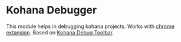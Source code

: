 Kohana Debugger
===============

This module helps in debugging kohana projects.
Works with [chrome extansion](https://github.com/lemberg/kohana-debugger-chrome).
Based on [Kohana Debug Toolbar](https://github.com/biakaveron/debug-toolbar).
